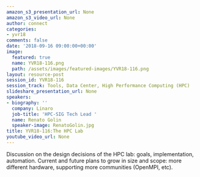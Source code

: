 ```yaml
---
amazon_s3_presentation_url: None
amazon_s3_video_url: None
author: connect
categories:
- yvr18
comments: false
date: '2018-09-16 09:00:00+00:00'
image:
  featured: true
  name: YVR18-116.png
  path: /assets/images/featured-images/YVR18-116.png
layout: resource-post
session_id: YVR18-116
session_track: Tools, Data Center, High Performance Computing (HPC)
slideshare_presentation_url: None
speakers:
- biography: ''
  company: Linaro
  job-title: 'HPC-SIG Tech Lead '
  name: Renato Golin
  speaker-image: RenatoGolin.jpg
title: YVR18-116:The HPC Lab
youtube_video_url: None
---
```


Discussion on the design decisions of the HPC lab: goals, implementation, automation.
Current and future plans to grow in size and scope: more different hardware, supporting more communities (OpenMPI, etc).